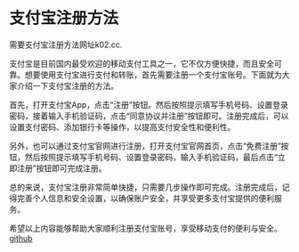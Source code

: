 # 支付宝注册方法

需要支付宝注册方法网址k02.cc.

支付宝是目前国内最受欢迎的移动支付工具之一，它不仅方便快捷，而且安全可靠。想要使用支付宝进行支付和转账，首先需要注册一个支付宝账号。下面就为大家介绍一下支付宝注册的方法。

首先，打开支付宝App，点击“注册”按钮。然后按照提示填写手机号码、设置登录密码，接着输入手机验证码，点击“同意协议并注册”按钮即可。注册完成后，可以设置支付密码、添加银行卡等操作，以提高支付安全性和便利性。

另外，也可以通过支付宝官网进行注册，打开支付宝官网首页，点击“免费注册”按钮，然后按照提示填写手机号码、设置登录密码，输入手机验证码，最后点击“立即注册”按钮即可完成注册。

总的来说，支付宝注册非常简单快捷，只需要几步操作即可完成。注册完成后，记得完善个人信息和安全设置，以确保账户安全，并享受更多支付宝提供的便利服务。

希望以上内容能够帮助大家顺利注册支付宝账号，享受移动支付的便利与安全。[github](https://github.com)
